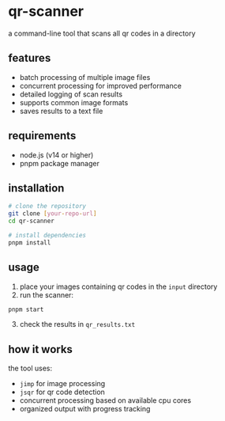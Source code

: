 # qr-scanner

a command-line tool that scans all qr codes in a directory

## features

- batch processing of multiple image files
- concurrent processing for improved performance
- detailed logging of scan results
- supports common image formats
- saves results to a text file

## requirements

- node.js (v14 or higher)
- pnpm package manager

## installation

```bash
# clone the repository
git clone [your-repo-url]
cd qr-scanner

# install dependencies
pnpm install
```

## usage

1. place your images containing qr codes in the `input` directory
2. run the scanner:
```bash
pnpm start
```
3. check the results in `qr_results.txt`

## how it works

the tool uses:
- `jimp` for image processing
- `jsqr` for qr code detection
- concurrent processing based on available cpu cores
- organized output with progress tracking

